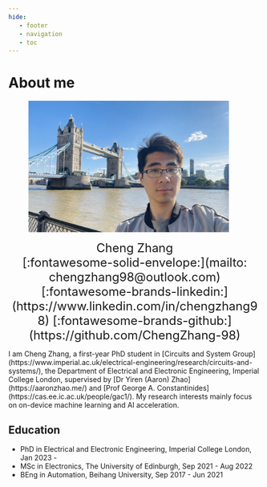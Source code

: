 ```yaml
---
hide:
   - footer
   - navigation
   - toc
---
```



# About me

<figure>
    <img src="./assets/images/selfie.jpg" class="center" width="400">
</figure>

<font size="+2" markdown>
<center>
Cheng Zhang <br> [:fontawesome-solid-envelope:](mailto: chengzhang98@outlook.com)     [:fontawesome-brands-linkedin:](https://www.linkedin.com/in/chengzhang98)     [:fontawesome-brands-github:](https://github.com/ChengZhang-98)
</center>
</font>

<p markdown>
I am Cheng Zhang, a first-year PhD student in [Circuits and System Group](https://www.imperial.ac.uk/electrical-engineering/research/circuits-and-systems/), the Department of Electrical and Electronic Engineering, Imperial College London, supervised by [Dr Yiren (Aaron) Zhao](https://aaronzhao.me/) and [Prof George A. Constantinides](https://cas.ee.ic.ac.uk/people/gac1/). My research interests mainly focus on on-device machine learning and AI acceleration.
</p>

## Education

- PhD in Electrical and Electronic Engineering, Imperial College London, Jan 2023 -
- MSc in Electronics, The University of Edinburgh, Sep 2021 - Aug 2022
- BEng in Automation, Beihang University, Sep 2017 - Jun 2021
